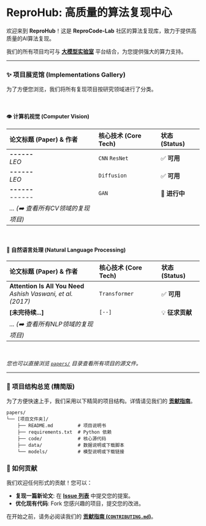 # ReproHub: 高质量的算法复现中心

欢迎来到 **ReproHub**！这是 **ReproCode-Lab** 社区的算法复现库，致力于提供高质量的AI算法复现。

我们的所有项目均可与 [**大模型实验室**]([你的“大模型实验室”平台链接]) 平台结合，为您提供强大的算力支持。

---

### ✨ 项目展览馆 (Implementations Gallery)

为了方便您浏览，我们将所有复现项目按研究领域进行了分类。

<br>

#### 👁️ 计算机视觉 (Computer Vision)
| 论文标题 (Paper) & 作者 | 核心技术 (Core Tech) | 状态 (Status) |
| :--- | :--- | :--- |
| **------** <br> *LEO* | `CNN` `ResNet` | ✅ **可用** |
| **------** <br> *LEO* | `Diffusion` | ✅ **可用** |
| **------** <br> *------* | `GAN` | 🚧 **进行中** |
| *... (➡️ 查看所有CV领域的复现项目)* | | |

<br>

#### 💬 自然语言处理 (Natural Language Processing)
| 论文标题 (Paper) & 作者 | 核心技术 (Core Tech) | 状态 (Status) |
| :--- | :--- | :--- |
| **Attention Is All You Need** <br> *Ashish Vaswani, et al. (2017)* | `Transformer` | ✅ **可用** |
| **[未完待续...]** | `[--]` | 💡 **征求贡献** |
| *... (➡️ 查看所有NLP领域的复现项目)* | | |

<br>

*您也可以直接浏览 [`papers/`](./papers) 目录查看所有项目的源文件。*

---

### 📂 项目结构总览 (精简版)

为了方便快速上手，我们采用以下精简的项目结构。详情请见我们的 [**贡献指南**](./CONTRIBUTING.md)。

```
papers/
└── [项目文件夹]/
    ├── README.md         # 项目说明书
    ├── requirements.txt  # Python 依赖
    ├── code/             # 核心源代码
    ├── data/             # 数据说明或下载脚本
    └── models/           # 模型说明或下载链接
```

### 🤝 如何贡献

我们欢迎任何形式的贡献！您可以：
- **复现一篇新论文**: 在 [**Issue 列表**](https://github.com/ReproCode-Lab/ReproHub/issues) 中提交您的提案。
- **优化现有代码**: Fork 您感兴趣的项目，提交您的改进。

在开始之前，请务必阅读我们的 [**贡献指南 (`CONTRIBUTING.md`)**](./CONTRIBUTING.md)。
